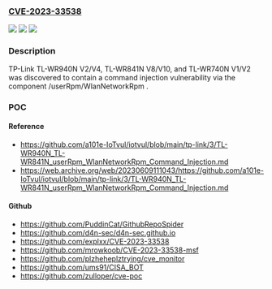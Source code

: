 ### [CVE-2023-33538](https://cve.mitre.org/cgi-bin/cvename.cgi?name=CVE-2023-33538)
![](https://img.shields.io/static/v1?label=Product&message=n%2Fa&color=blue)
![](https://img.shields.io/static/v1?label=Version&message=n%2Fa%20&color=brightgreen)
![](https://img.shields.io/static/v1?label=Vulnerability&message=n%2Fa&color=brightgreen)

### Description

TP-Link TL-WR940N V2/V4, TL-WR841N V8/V10, and TL-WR740N V1/V2 was discovered to contain a command injection vulnerability via the component /userRpm/WlanNetworkRpm .

### POC

#### Reference
- https://github.com/a101e-IoTvul/iotvul/blob/main/tp-link/3/TL-WR940N_TL-WR841N_userRpm_WlanNetworkRpm_Command_Injection.md
- https://web.archive.org/web/20230609111043/https://github.com/a101e-IoTvul/iotvul/blob/main/tp-link/3/TL-WR940N_TL-WR841N_userRpm_WlanNetworkRpm_Command_Injection.md

#### Github
- https://github.com/PuddinCat/GithubRepoSpider
- https://github.com/d4n-sec/d4n-sec.github.io
- https://github.com/explxx/CVE-2023-33538
- https://github.com/mrowkoob/CVE-2023-33538-msf
- https://github.com/plzheheplztrying/cve_monitor
- https://github.com/ums91/CISA_BOT
- https://github.com/zulloper/cve-poc

